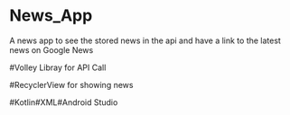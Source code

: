 # News_App


A news app to see the stored news in the api and have a link to the latest news on Google News

#Volley Libray for API Call

#RecyclerView for showing news

#Kotlin#XML#Android Studio

